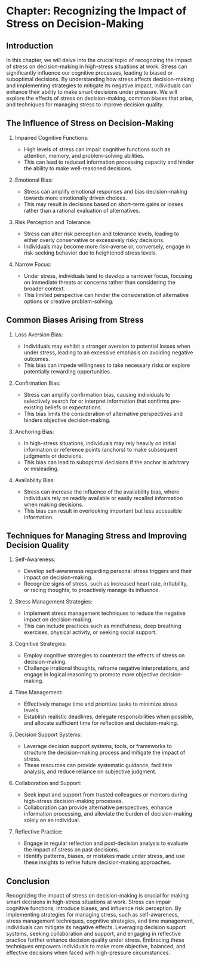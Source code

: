 Chapter: Recognizing the Impact of Stress on Decision-Making
============================================================

Introduction
------------

In this chapter, we will delve into the crucial topic of recognizing the impact of stress on decision-making in high-stress situations at work. Stress can significantly influence our cognitive processes, leading to biased or suboptimal decisions. By understanding how stress affects decision-making and implementing strategies to mitigate its negative impact, individuals can enhance their ability to make smart decisions under pressure. We will explore the effects of stress on decision-making, common biases that arise, and techniques for managing stress to improve decision quality.

The Influence of Stress on Decision-Making
------------------------------------------

1. Impaired Cognitive Functions:

   * High levels of stress can impair cognitive functions such as attention, memory, and problem-solving abilities.
   * This can lead to reduced information processing capacity and hinder the ability to make well-reasoned decisions.
2. Emotional Bias:

   * Stress can amplify emotional responses and bias decision-making towards more emotionally driven choices.
   * This may result in decisions based on short-term gains or losses rather than a rational evaluation of alternatives.
3. Risk Perception and Tolerance:

   * Stress can alter risk perception and tolerance levels, leading to either overly conservative or excessively risky decisions.
   * Individuals may become more risk-averse or, conversely, engage in risk-seeking behavior due to heightened stress levels.
4. Narrow Focus:

   * Under stress, individuals tend to develop a narrower focus, focusing on immediate threats or concerns rather than considering the broader context.
   * This limited perspective can hinder the consideration of alternative options or creative problem-solving.

Common Biases Arising from Stress
---------------------------------

1. Loss Aversion Bias:

   * Individuals may exhibit a stronger aversion to potential losses when under stress, leading to an excessive emphasis on avoiding negative outcomes.
   * This bias can impede willingness to take necessary risks or explore potentially rewarding opportunities.
2. Confirmation Bias:

   * Stress can amplify confirmation bias, causing individuals to selectively search for or interpret information that confirms pre-existing beliefs or expectations.
   * This bias limits the consideration of alternative perspectives and hinders objective decision-making.
3. Anchoring Bias:

   * In high-stress situations, individuals may rely heavily on initial information or reference points (anchors) to make subsequent judgments or decisions.
   * This bias can lead to suboptimal decisions if the anchor is arbitrary or misleading.
4. Availability Bias:

   * Stress can increase the influence of the availability bias, where individuals rely on readily available or easily recalled information when making decisions.
   * This bias can result in overlooking important but less accessible information.

Techniques for Managing Stress and Improving Decision Quality
-------------------------------------------------------------

1. Self-Awareness:

   * Develop self-awareness regarding personal stress triggers and their impact on decision-making.
   * Recognize signs of stress, such as increased heart rate, irritability, or racing thoughts, to proactively manage its influence.
2. Stress Management Strategies:

   * Implement stress management techniques to reduce the negative impact on decision-making.
   * This can include practices such as mindfulness, deep breathing exercises, physical activity, or seeking social support.
3. Cognitive Strategies:

   * Employ cognitive strategies to counteract the effects of stress on decision-making.
   * Challenge irrational thoughts, reframe negative interpretations, and engage in logical reasoning to promote more objective decision-making.
4. Time Management:

   * Effectively manage time and prioritize tasks to minimize stress levels.
   * Establish realistic deadlines, delegate responsibilities when possible, and allocate sufficient time for reflection and decision-making.
5. Decision Support Systems:

   * Leverage decision support systems, tools, or frameworks to structure the decision-making process and mitigate the impact of stress.
   * These resources can provide systematic guidance, facilitate analysis, and reduce reliance on subjective judgment.
6. Collaboration and Support:

   * Seek input and support from trusted colleagues or mentors during high-stress decision-making processes.
   * Collaboration can provide alternative perspectives, enhance information processing, and alleviate the burden of decision-making solely on an individual.
7. Reflective Practice:

   * Engage in regular reflection and post-decision analysis to evaluate the impact of stress on past decisions.
   * Identify patterns, biases, or mistakes made under stress, and use these insights to refine future decision-making approaches.

Conclusion
----------

Recognizing the impact of stress on decision-making is crucial for making smart decisions in high-stress situations at work. Stress can impair cognitive functions, introduce biases, and influence risk perception. By implementing strategies for managing stress, such as self-awareness, stress management techniques, cognitive strategies, and time management, individuals can mitigate its negative effects. Leveraging decision support systems, seeking collaboration and support, and engaging in reflective practice further enhance decision quality under stress. Embracing these techniques empowers individuals to make more objective, balanced, and effective decisions when faced with high-pressure circumstances.
